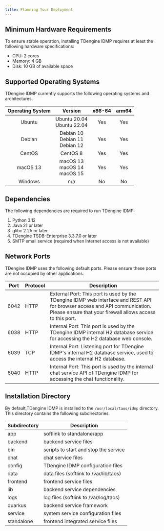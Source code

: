 ```yaml
---
title: Planning Your Deployment
---
```


## Minimum Hardware Requirements

To ensure stable operation, installing TDengine IDMP requires at least the following hardware specifications:

- CPU: 2 cores
- Memory: 4 GB
- Disk: 10 GB of available space

## Supported Operating Systems

TDengine IDMP currently supports the following operating systems and architectures.

| Operating System | Version | x86-64 | arm64 |
|:---:|:---:|:---:|:---:|
| Ubuntu   | Ubuntu 20.04<br/>Ubuntu 22.04 | Yes | Yes |
| Debian   | Debian 10<br/>Debian 11<br/>Debian 12 | Yes | Yes |
| CentOS   | CentOS 8 | Yes | Yes |
| macOS 13 | macOS 13<br/>macOS 14<br/>macOS 15 | Yes | Yes |
| Windows  | n/a | No | No |

## Dependencies

The following dependencies are required to run TDengine IDMP:

1. Python 3.12
1. Java 21 or later    
1. glibc 2.25 or later
1. TDengine TSDB-Enterprise 3.3.7.0 or later
1. SMTP email service (required when Internet access is not available)

## Network Ports

TDengine IDMP uses the following default ports. Please ensure these ports are not occupied by other applications.

| Port | Protocol | Description |
|---|---|---|
| 6042 | HTTP | External Port: This port is used by the TDengine IDMP web interface and REST API for browser access and API communication. Please ensure that your firewall allows access to this port. |
| 6038 | HTTP | Internal Port: This port is used by the TDengine IDMP internal H2 database service for accessing the H2 database web console. |
| 6039 | TCP  | Internal Port: Listening port for TDengine IDMP's internal H2 database service, used to access the internal H2 database. |
| 6040 | HTTP | Internal Port: This port is used by the internal chat service API of TDengine IDMP for accessing the chat functionality. |

## Installation Directory

By default,TDengine IDMP is installed to the `/usr/local/taos/idmp` directory. This directory contains the following subdirectories.

| Subdirectory | Description |
|---|---|
| app        | softlink to standalone/app |
| backend    | backend service files |
| bin        | scripts to start and stop the service |
| chat       | chat service files |
| config      | TDengine IDMP configuration files |
| data       | data files (softlink to /var/lib/taos) |
| frontend   | frontend service files |
| lib        | backend service dependencies |
| logs       | log files (softlink to /var/log/taos) |
| quarkus    | backend service framework |
| service    | system service configuration files |
| standalone | frontend integrated service files |
